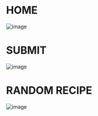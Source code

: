 # HOME
![image](https://user-images.githubusercontent.com/107072477/234811690-7c259f68-b02f-44a5-aef0-1feb26299fcd.png)

# SUBMIT
![image](https://user-images.githubusercontent.com/107072477/234812081-a9c9e28b-1cb5-4d21-b775-cb8605664eb1.png)

# RANDOM RECIPE
![image](https://user-images.githubusercontent.com/107072477/234812303-39ff0c19-e2cc-4bbd-a7f1-82a6189d8e5f.png)
